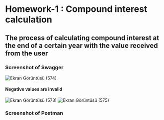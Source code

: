 
# Homework-1 : Compound interest calculation
## The process of calculating compound interest at the end of a certain year with the value received from the user
### Screenshot of Swagger
![Ekran Görüntüsü (574)](https://user-images.githubusercontent.com/63016233/184377864-b1aa875f-a750-40cf-91e0-9685806bfbf4.png)
#### Negative values are invalid
![Ekran Görüntüsü (573)](https://user-images.githubusercontent.com/63016233/184378422-bf9c4074-654b-4d58-8bf5-c0c52376bf9e.png)
![Ekran Görüntüsü (575)](https://user-images.githubusercontent.com/63016233/184378478-b538e28b-f212-4d7c-b1c7-bfe11cb0b260.png)
 ### Screenshot of Postman
